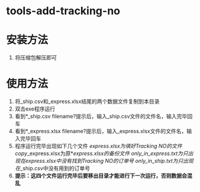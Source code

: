 # tools-add-tracking-no

# 安装方法
1. 将压缩包解压即可

# 使用方法
1. 将_ship.csv和_express.xlsx结尾的两个数据文件复制到本目录
1. 双击exe程序运行
1. 看到*_ship.csv filename?提示后，输入_ship.csv文件的文件名，输入完毕回车
1. 看到*_express.xlsx filename?提示后，输入_express.xlsx文件的文件名，输入完毕回车
1. 程序运行完毕出现如下几个文件
	*_express.xlsx为填好Tracking NO的文件
	copy_*_express.xlsx为原*_express.xlsx的备份文件
	only_in_*_express.txt为只出现在*_express.xlsx中没有找到Tracking NO的订单号
	only_in_*_ship.txt为只出现在*_ship.csv中没有用到的订单号
1. **提示：这四个文件运行完毕后要移出目录才能进行下一次运行，否则数据会混乱**
